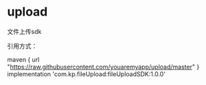 # upload
文件上传sdk

引用方式：

maven { url "https://raw.githubusercontent.com/youaremyapp/upload/master" }
implementation 'com.kp.fileUpload:fileUploadSDK:1.0.0'
